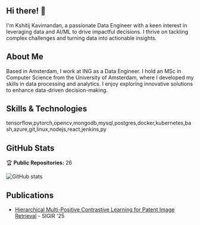 ## Hi there! 👋

I'm Kshitij Kavimandan, a passionate Data Engineer with a keen interest in leveraging data and AI/ML to drive impactful decisions. I thrive on tackling complex challenges and turning data into actionable insights.

## About Me

Based in Amsterdam, I work at ING as a Data Engineer. I hold an MSc in Computer Science from the University of Amsterdam, where I developed my skills in data processing and analytics. I enjoy exploring innovative solutions to enhance data-driven decision-making.

## Skills & Technologies

tensorflow,pytorch,opencv,mongodb,mysql,postgres,docker,kubernetes,bash,azure,git,linux,nodejs,react,jenkins,py

## GitHub Stats

🏆 **Public Repositories:** 26  

![GitHub stats](https://github-readme-stats.vercel.app/api?username=kshitij3188&show_icons=true&theme=radical)

## Publications

- [Hierarchical Multi-Positive Contrastive Learning for Patent Image Retrieval](https://arxiv.org/abs/2506.13496) - SIGIR '25
